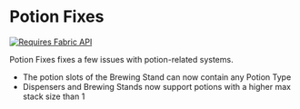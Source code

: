 # Potion Fixes

[![Requires Fabric API](https://i.imgur.com/Ol1Tcf8.png)](https://modrinth.com/mod/fabric-api)

Potion Fixes fixes a few issues with potion-related systems.

- The potion slots of the Brewing Stand can now contain any Potion Type
- Dispensers and Brewing Stands now support potions with a higher max stack size than 1
